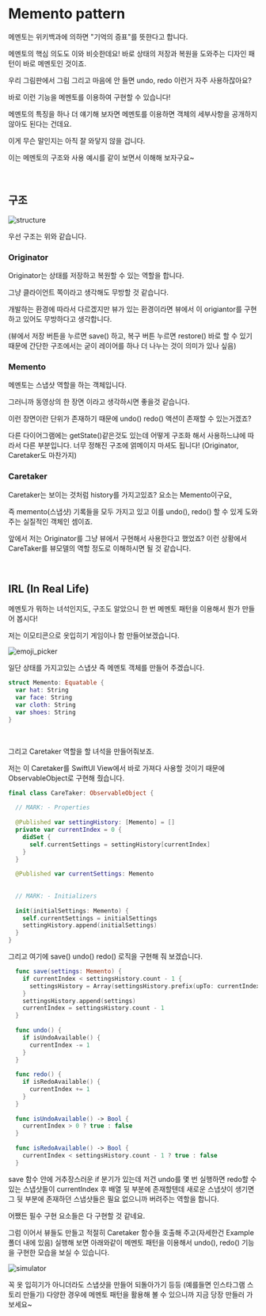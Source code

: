 # Memento pattern

메멘토는 위키백과에 의하면 "기억의 증표"를 뜻한다고 합니다.

메멘토의 핵심 의도도 이와 비슷한데요! 바로 상태의 저장과 복원을 도와주는 디자인 패턴이 바로 메멘토인 것이죠.

우리 그림판에서 그림 그리고 마음에 안 들면 undo, redo 이런거 자주 사용하잖아요?

바로 이런 기능을 메멘토를 이용하여 구현할 수 있습니다!

메멘토의 특징을 하나 더 얘기해 보자면 메멘토를 이용하면 객체의 세부사항을 공개하지 않아도 된다는 건데요.

이게 무슨 말인지는 아직 잘 와닿지 않을 겁니다.

이는 메멘토의 구조와 사용 예시를 같이 보면서 이해해 보자구요~

</br>

## 구조

![structure](./Resources/structure.png)

우선 구조는 위와 같습니다.

### Originator

Originator는 상태를 저장하고 복원할 수 있는 역할을 합니다.

그냥 클라이언트 쪽이라고 생각해도 무방할 것 같습니다.

개발하는 환경에 따라서 다르겠지만 뷰가 있는 환경이라면 뷰에서 이 origiantor를 구현하고 있어도 무방하다고 생각합니다.

(뷰에서 저장 버튼을 누르면 save() 하고, 복구 버튼 누르면 restore() 바로 할 수 있기 때문에 간단한 구조에서는 굳이 레이어를 하나 더 나누는 것이 의미가 있나 싶음)

### Memento

메멘토는 스냅샷 역할을 하는 객체입니다.

그러니까 동영상의 한 장면 이라고 생각하시면 좋을것 같습니다.

이런 장면이란 단위가 존재하기 때문에 undo() redo() 액션이 존재할 수 있는거겠죠?

다른 다이어그램에는 getState()같은것도 있는데 어떻게 구조화 해서 사용하느냐에 따라서 다른 부분입니다. 너무 정해진 구조에 얽메이지 마셔도 됩니다! (Originator, Caretaker도 마찬가지)

### Caretaker

Caretaker는 보이는 것처럼 history를 가지고있죠? 요소는 Memento이구요,

즉 memento(스냅샷) 기록들을 모두 가지고 있고 이를 undo(), redo() 할 수 있게 도와주는 실질적인 객체인 셈이죠.

앞에서 저는 Originator를 그냥 뷰에서 구현해서 사용한다고 했었죠? 이런 상황에서 CareTaker를 뷰모델의 역할 정도로 이해하시면 될 것 같습니다.

</br>

## IRL (In Real Life)

메멘토가 뭐하는 녀석인지도, 구조도 알았으니 한 번 메멘토 패턴을 이용해서 뭔가 만들어 봅시다!

저는 이모티콘으로 옷입히기 게임이나 함 만들어보겠습니다.

![emoji_picker](./Resources/emoji_picker.png)

일단 상태를 가지고있는 스냅샷 즉 메멘토 객체를 만들어 주겠습니다.

```Swift
struct Memento: Equatable {
  var hat: String
  var face: String
  var cloth: String
  var shoes: String
}
```

</br>

그리고 Caretaker 역할을 할 녀석을 만들어줘보죠.

저는 이 Caretaker를 SwiftUI View에서 바로 가져다 사용할 것이기 때문에 ObservableObject로 구현해 줬습니다.

```Swift
final class CareTaker: ObservableObject {
  
  // MARK: - Properties
  
  @Published var settingHistory: [Memento] = []
  private var currentIndex = 0 {
    didSet {
      self.currentSettings = settingHistory[currentIndex]
    }
  }
  
  @Published var currentSettings: Memento
  
  
  // MARK: - Initializers
  
  init(initialSettings: Memento) {
    self.currentSettings = initialSettings
    settingHistory.append(initialSettings)
  }
}
```

그리고 여기에 save() undo() redo() 로직을 구현해 줘 보겠습니다.

```Swift
  func save(settings: Memento) {
    if currentIndex < settingsHistory.count - 1 {
      settingsHistory = Array(settingsHistory.prefix(upTo: currentIndex + 1))
    }
    settingsHistory.append(settings)
    currentIndex = settingsHistory.count - 1
  }
  
  func undo() {
    if isUndoAvailable() {
      currentIndex -= 1
    }
  }
  
  func redo() {
    if isRedoAvailable() {
      currentIndex += 1
    }
  }
  
  func isUndoAvailable() -> Bool {
    currentIndex > 0 ? true : false
  }
  
  func isRedoAvailable() -> Bool {
    currentIndex < settingsHistory.count - 1 ? true : false
  }
```

save 함수 안에 거추장스러운 if 분기가 있는데 저건 undo를 몇 번 실행하면 redo할 수 있는 스냅샷들이 currentIndex 후 배열 뒷 부분에 존재할텐데 새로운 스냅샷이 생기면 그 뒷 부분에 존재하던 스냅샷들은 필요 없으니까 버려주는 역할을 합니다.

어쨌든 필수 구현 요소들은 다 구현할 것 같네요.

그럼 이어서 뷰들도 만들고 적절히 Caretaker 함수들 호출해 주고(자세한건 Example폴더 내에 있음) 실행해 보면 아래와같이 메멘토 패턴을 이용해서 undo(), redo() 기능을 구현한 모습을 보실 수 있습니다.

![simulator](./Resources/simulator.gif)

꼭 옷 입히기가 아니더라도 스냅샷을 만들어 되돌아가기 등등 (예를들면 인스타그램 스토리 만들기) 다양한 경우에 메멘토 패턴을 활용해 볼 수 있으니까 지금 당장 만들러 가보세요~
